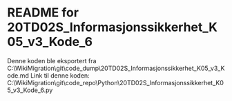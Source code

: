 # README for 20TD02S_Informasjonssikkerhet_K05_v3_Kode_6
Denne koden ble eksportert fra C:\WikiMigration\git\code_dump\20TD02S_Informasjonssikkerhet_K05_v3_Kode.md
Link til denne koden: C:\WikiMigration\git\code_repo\Python\20TD02S_Informasjonssikkerhet_K05_v3_Kode_6.py
